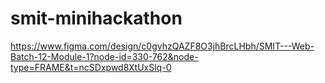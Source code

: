 # smit-minihackathon
https://www.figma.com/design/c0gvhzQAZF8O3jhBrcLHbh/SMIT---Web-Batch-12-Module-1?node-id=330-762&node-type=FRAME&t=ncSDxpwd8XtUxSlq-0
